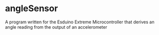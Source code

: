 # angleSensor
A program written for the Esduino Extreme Microcontroller that derives an angle reading from the output of an accelerometer 
